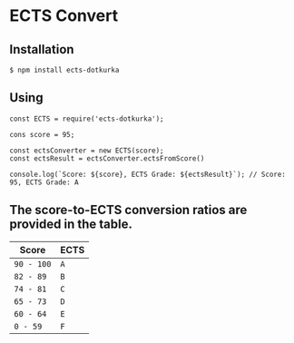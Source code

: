 # ECTS Convert

## Installation

`$ npm install ects-dotkurka`

## Using

```
const ECTS = require('ects-dotkurka');

cons score = 95;

const ectsConverter = new ECTS(score);
const ectsResult = ectsConverter.ectsFromScore()

console.log(`Score: ${score}, ECTS Grade: ${ectsResult}`); // Score: 95, ECTS Grade: A
```

## The score-to-ECTS conversion ratios are provided in the table.

| Score      | ECTS |
| ---------- | ---- |
| `90 - 100` | `A`  |
| `82 - 89`  | `B`  |
| `74 - 81`  | `C`  |
| `65 - 73`  | `D`  |
| `60 - 64`  | `E`  |
| `0 - 59`   | `F`  |
